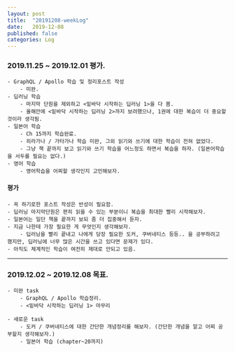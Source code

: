 ```yaml
---
layout: post
title:  "20191208-weekLog"
date:   2019-12-08
published: false
categories: Log
---
```

### 2019.11.25 ~ 2019.12.01 평가.
    - GraphQL / Apollo 학습 및 정리포스트 작성  
        - 미완.  
    - 딥러닝 학습
        - 마지막 단원을 제외하고 <밑바닥 시작하는 딥러닝 1>을 다 봄.  
        - 올해안에 <밑바닥 시작하는 딥러닝 2>까지 보려했으나, 1권에 대한 복습이 더 중요할 것이라 생각됨.  
    - 일본어 학습  
        - Ch 15까지 학습완료.  
        - 히라가나 / 가타가나 학습 미완, 그외 읽기와 쓰기에 대한 학습이 전혀 없었다.  
        - 그냥 책 끝까지 보고 읽기와 쓰기 학습을 어느정도 하면서 복습을 하자. (일본어학습을 서두를 필요는 없다.)  
    - 영어 학습
        - 영어학습을 어찌할 생각인지 고민해보자.  

#### 평가
    - 꼭 하기로한 포스트 작성은 반성이 필요함.  
    - 딥러닝 마지막단원은 편히 읽을 수 있는 부분이니 복습을 최대한 빨리 시작해보자.  
    - 일본어는 일단 책을 끝까지 보되 좀 더 집중해서 듣자.  
    - 지금 나한테 가장 필요한 게 무엇인지 생각해보자.
        - 딥러닝을 빨리 끝내고 나에게 당장 필요한 도커, 쿠버네티스 등등.. 을 공부하려고 했지만, 딥러닝에 너무 많은 시간을 쓰고 있다면 문제가 있다.  
    - 아직도 체계적인 학습이 여전히 제대로 안되고 있음.

---

### 2019.12.02 ~ 2019.12.08 목표.
    - 미완 task
        - GraphQL / Apollo 학습정리.
        - <밑바닥 시작하는 딥러닝 1> 마무리  

    - 새로운 task
        - 도커 / 쿠버네티스에 대한 간단한 개념정리를 해보자. (간단한 개념을 알고 어찌 공부할지 생각해보자.)  
        - 일본어 학습 (chapter~20까지)  